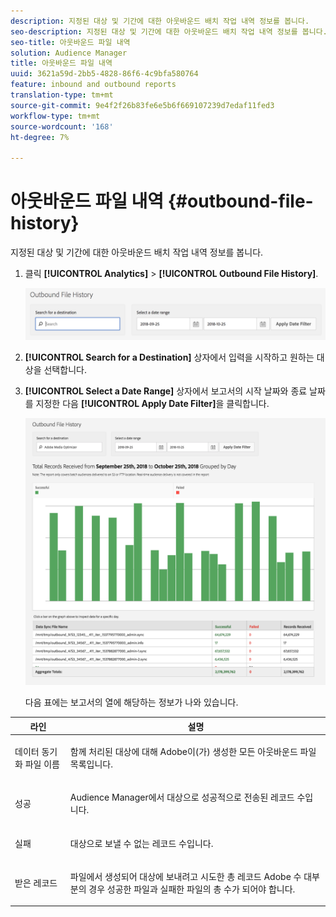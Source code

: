 ```yaml
---
description: 지정된 대상 및 기간에 대한 아웃바운드 배치 작업 내역 정보를 봅니다.
seo-description: 지정된 대상 및 기간에 대한 아웃바운드 배치 작업 내역 정보를 봅니다.
seo-title: 아웃바운드 파일 내역
solution: Audience Manager
title: 아웃바운드 파일 내역
uuid: 3621a59d-2bb5-4828-86f6-4c9bfa580764
feature: inbound and outbound reports
translation-type: tm+mt
source-git-commit: 9e4f2f26b83fe6e5b6f669107239d7edaf11fed3
workflow-type: tm+mt
source-wordcount: '168'
ht-degree: 7%

---
```



# 아웃바운드 파일 내역 {#outbound-file-history}

지정된 대상 및 기간에 대한 아웃바운드 배치 작업 내역 정보를 봅니다.

<!-- 

t_reports_outbound_history.xml

 -->

1. 클릭 **[!UICONTROL Analytics]** > **[!UICONTROL Outbound File History]**.

   ![단계 결과](assets/outbound_history.png)

1. **[!UICONTROL Search for a Destination]** 상자에서 입력을 시작하고 원하는 대상을 선택합니다.
1. **[!UICONTROL Select a Date Range]** 상자에서 보고서의 시작 날짜와 종료 날짜를 지정한 다음 **[!UICONTROL Apply Date Filter]**&#x200B;을 클릭합니다.

   ![단계 결과](assets/outbound_history_stats.png)

   다음 표에는 보고서의 열에 해당하는 정보가 나와 있습니다.

<table id="table_93076D46AC50411395E72B9B987E99BE"> 
 <thead> 
  <tr> 
   <th colname="col1" class="entry"> 라인 </th> 
   <th colname="col2" class="entry"> 설명 </th> 
  </tr> 
 </thead>
 <tbody> 
  <tr> 
   <td colname="col1"> 데이터 동기화 파일 이름 </td> 
   <td colname="col2"> <p>함께 처리된 대상에 대해 <span class="keyword"> Adobe</span>이(가) 생성한 모든 아웃바운드 파일 목록입니다. </p> </td> 
  </tr> 
  <tr> 
   <td colname="col1"> 성공 </td> 
   <td colname="col2"> <p><span class="keyword"> Audience Manager</span>에서 대상으로 성공적으로 전송된 레코드 수입니다. </p> </td> 
  </tr> 
  <tr> 
   <td colname="col1"> 실패 </td> 
   <td colname="col2"> <p>대상으로 보낼 수 없는 레코드 수입니다. </p> </td> 
  </tr> 
  <tr> 
   <td colname="col1"> 받은 레코드 </td> 
   <td colname="col2"> <p>파일에서 생성되어 대상에 보내려고 시도한 총 레코드 <span class="keyword"> Adobe</span> 수 대부분의 경우 성공한 파일과 실패한 파일의 총 수가 되어야 합니다. </p> </td> 
  </tr> 
 </tbody> 
</table>
